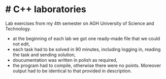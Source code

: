 # # C++ laboratories

Lab exercises from my 4th semester on AGH University of Science and Technology.
- at the beginning of each lab we got one ready-made file that we could not edit,
- each task had to be solved in 90 minutes, including logging in, reading the task and sending solution,
- doucumentation was written in polish as required,
- the program had to compile, otherwise there were no points. Moreover output had to be identical to that provided in description.
